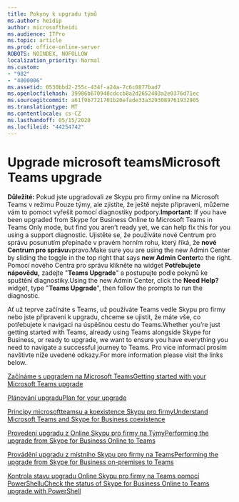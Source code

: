 ```yaml
---
title: Pokyny k upgradu týmů
ms.author: heidip
author: microsoftheidi
ms.audience: ITPro
ms.topic: article
ms.prod: office-online-server
ROBOTS: NOINDEX, NOFOLLOW
localization_priority: Normal
ms.custom:
- "982"
- "4000006"
ms.assetid: 0530bbd2-255c-434f-a24a-7c6c0877bad7
ms.openlocfilehash: 39986b670948cdccb8a2d2652403a2e0376d71ec
ms.sourcegitcommit: a61f9b7721701b20efade33a3293089761932905
ms.translationtype: MT
ms.contentlocale: cs-CZ
ms.lasthandoff: 05/15/2020
ms.locfileid: "44254742"
---
```

# <a name="microsoft-teams-upgrade"></a><span data-ttu-id="2a283-102">Upgrade microsoft teams</span><span class="sxs-lookup"><span data-stu-id="2a283-102">Microsoft Teams upgrade</span></span>

<span data-ttu-id="2a283-103">**Důležité:** Pokud jste upgradovali ze Skypu pro firmy online na Microsoft Teams v režimu Pouze týmy, ale zjistíte, že ještě nejste připraveni, můžeme vám to pomoct vyřešit pomocí diagnostiky podpory.</span><span class="sxs-lookup"><span data-stu-id="2a283-103">**Important**: If you have been upgraded from Skype for Business Online to Microsoft Teams in Teams Only mode, but find you aren’t ready yet, we can help fix this for you using a support diagnostic.</span></span> <span data-ttu-id="2a283-104">Ujistěte se, že používáte nové Centrum pro správu posunutím přepínače v pravém horním rohu, který říká, že **nové Centrum pro správu**vpravo.</span><span class="sxs-lookup"><span data-stu-id="2a283-104">Make sure you are using the new Admin Center by sliding the toggle in the top right that says **new Admin Center**to the right.</span></span> <span data-ttu-id="2a283-105">Pomocí nového Centra pro správu klikněte na widget **Potřebujete nápovědu,** zadejte "**Teams Upgrade**" a postupujte podle pokynů ke spuštění diagnostiky.</span><span class="sxs-lookup"><span data-stu-id="2a283-105">Using the new Admin Center, click the **Need Help?** widget, type "**Teams Upgrade**", then follow the prompts to run the diagnostic.</span></span>

<span data-ttu-id="2a283-106">Ať už teprve začínáte s Teams, už používáte Teams vedle Skypu pro firmy nebo jste připraveni k upgradu, chceme se ujistit, že máte vše, co potřebujete k navigaci na úspěšnou cestu do Teams.</span><span class="sxs-lookup"><span data-stu-id="2a283-106">Whether you’re just getting started with Teams, already using Teams alongside Skype for Business, or ready to upgrade, we want to ensure you have everything you need to navigate a successful journey to Teams.</span></span> <span data-ttu-id="2a283-107">Pro více informací prosím navštivte níže uvedené odkazy.</span><span class="sxs-lookup"><span data-stu-id="2a283-107">For more information please visit the links below.</span></span>

[<span data-ttu-id="2a283-108">Začínáme s upgradem na Microsoft Teams</span><span class="sxs-lookup"><span data-stu-id="2a283-108">Getting started with your Microsoft Teams upgrade</span></span>](https://docs.microsoft.com/MicrosoftTeams/upgrade-start-here)

[<span data-ttu-id="2a283-109">Plánování upgradu</span><span class="sxs-lookup"><span data-stu-id="2a283-109">Plan for your upgrade</span></span>](https://docs.microsoft.com/MicrosoftTeams/upgrade-plan-journey)

[<span data-ttu-id="2a283-110">Principy microsoftteamsu a koexistence Skypu pro firmy</span><span class="sxs-lookup"><span data-stu-id="2a283-110">Understand Microsoft Teams and Skype for Business coexistence</span></span>](https://docs.microsoft.com/MicrosoftTeams/teams-and-skypeforbusiness-coexistence-and-interoperability)

[<span data-ttu-id="2a283-111">Provedení upgradu z Online Skypu pro firmy na Týmy</span><span class="sxs-lookup"><span data-stu-id="2a283-111">Performing the upgrade from Skype for Business Online to Teams</span></span>](https://docs.microsoft.com/MicrosoftTeams/upgrade-to-teams-execute-skypeforbusinessonline)

[<span data-ttu-id="2a283-112">Provádění upgradu z místního Skypu pro firmy na Teams</span><span class="sxs-lookup"><span data-stu-id="2a283-112">Performing the upgrade from Skype for Business on-premises to Teams</span></span>](https://docs.microsoft.com/MicrosoftTeams/upgrade-to-teams-execute-skypeforbusinesshybridonprem)
 
[<span data-ttu-id="2a283-113">Kontrola stavu upgradu Online Skypu pro firmy na Teams pomocí PowerShellu</span><span class="sxs-lookup"><span data-stu-id="2a283-113">Check the status of Skype for Business Online to Teams upgrade with PowerShell</span></span>](https://docs.microsoft.com/powershell/module/skype/get-csteamsupgradestatus?view=skype-ps)